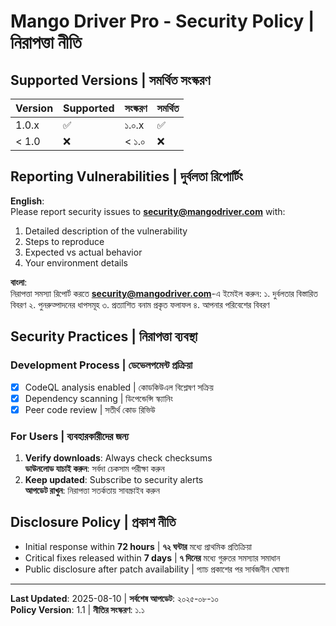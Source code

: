 # Mango Driver Pro - Security Policy | নিরাপত্তা নীতি

## Supported Versions | সমর্থিত সংস্করণ
| Version | Supported          | সংস্করণ | সমর্থিত         |
|---------|--------------------|---------|----------------|
| 1.0.x   | :white_check_mark: | ১.০.x   | :white_check_mark: |
| < 1.0   | :x:                | < ১.০   | :x:            |

## Reporting Vulnerabilities | দুর্বলতা রিপোর্টিং
**English**:  
Please report security issues to **security@mangodriver.com** with:
1. Detailed description of the vulnerability
2. Steps to reproduce
3. Expected vs actual behavior
4. Your environment details

**বাংলা**:  
নিরাপত্তা সমস্যা রিপোর্ট করতে **security@mangodriver.com**-এ ইমেইল করুন:
১. দুর্বলতার বিস্তারিত বিবরণ
২. পুনরুত্পাদনের ধাপসমূহ
৩. প্রত্যাশিত বনাম প্রকৃত ফলাফল
৪. আপনার পরিবেশের বিবরণ

## Security Practices | নিরাপত্তা ব্যবস্থা
### Development Process | ডেভেলপমেন্ট প্রক্রিয়া
- [x] CodeQL analysis enabled | কোডকিউএল বিশ্লেষণ সক্রিয়
- [x] Dependency scanning | ডিপেন্ডেন্সি স্ক্যানিং
- [x] Peer code review | সতীর্থ কোড রিভিউ

### For Users | ব্যবহারকারীদের জন্য
1. **Verify downloads**: Always check checksums  
   **ডাউনলোড যাচাই করুন**: সর্বদা চেকসাম পরীক্ষা করুন
2. **Keep updated**: Subscribe to security alerts  
   **আপডেট রাখুন**: নিরাপত্তা সতর্কতায় সাবস্ক্রাইব করুন

## Disclosure Policy | প্রকাশ নীতি
- Initial response within **72 hours** | **৭২ ঘন্টার** মধ্যে প্রাথমিক প্রতিক্রিয়া
- Critical fixes released within **7 days** | **৭ দিনের** মধ্যে গুরুতর সমস্যার সমাধান
- Public disclosure after patch availability | প্যাচ প্রকাশের পর সার্বজনীন ঘোষণা

---

**Last Updated**: 2025-08-10 | **সর্বশেষ আপডেট**: ২০২৫-০৮-১০  
**Policy Version**: 1.1 | **নীতির সংস্করণ**: ১.১
